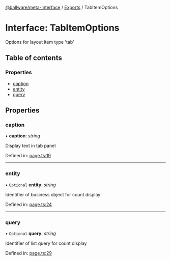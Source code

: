 [@ballware/meta-interface](../README.md) / [Exports](../modules.md) / TabItemOptions

# Interface: TabItemOptions

Options for layout item type 'tab'

## Table of contents

### Properties

- [caption](tabitemoptions.md#caption)
- [entity](tabitemoptions.md#entity)
- [query](tabitemoptions.md#query)

## Properties

### caption

• **caption**: *string*

Display text in tab panel

Defined in: [page.ts:19](https://github.com/ballware/ballware-client/blob/37e08ea/packages/meta-interface/src/page.ts#L19)

___

### entity

• `Optional` **entity**: *string*

Identifier of business object for count display

Defined in: [page.ts:24](https://github.com/ballware/ballware-client/blob/37e08ea/packages/meta-interface/src/page.ts#L24)

___

### query

• `Optional` **query**: *string*

Identifier of list query for count display

Defined in: [page.ts:29](https://github.com/ballware/ballware-client/blob/37e08ea/packages/meta-interface/src/page.ts#L29)
